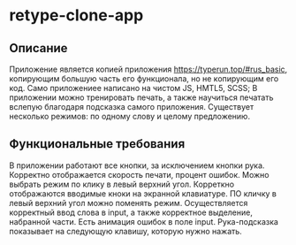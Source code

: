 # retype-clone-app

## Описание 

Приложение является копией  приложения https://typerun.top/#rus_basic, копирующим большую часть его функционала, но не копирующим его код. Само приложениее написано на чистом JS, HMTL5, SCSS; В приложении можно тренировать печать, а также научиться печатать вслепую благодаря подсказка самого приложения. Существует несколько режимов: по одному слову и целому предложению.

## Функциональные требования


В приложении работают все кнопки, за исключением кнопки рука.
Корректно отображается скорость печати, процент ошибок.
Можно выбрать режим по клику в левый верхний угол.
Корреткно отображаются вводимые кноки на экранной клавиатуре.
ПО кличку в левый верхний угол можно поменять режим.
Осуществляется корректный ввод слова в input, а также корректное выделение, набранной части.
Есть анимация ошибок в поле input.
Рука-подсказка показывает на следующую клавишу, которую нужно нажать.
